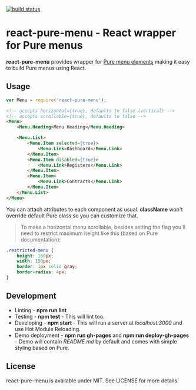 [![build status](https://secure.travis-ci.org/bebraw/react-pure-menu.png)](http://travis-ci.org/bebraw/react-pure-menu)
# react-pure-menu - React wrapper for Pure menus

**react-pure-menu** provides wrapper for [Pure menu elements](http://purecss.io/menus/) making it easy to build Pure menus using React.

## Usage

```js
var Menu = require('react-pure-menu');
```

```html
<!-- accepts horizontal={true}, defaults to false (vertical) -->
<!-- accepts scrollable={true}, defaults to false -->
<Menu>
    <Menu.Heading>Menu Heading</Menu.Heading>

    <Menu.List>
        <Menu.Item selected={true}>
            <Menu.Link>Dashboard</Menu.Link>
        </Menu.Item>
        <Menu.Item disabled={true}>
            <Menu.Link>Registers</Menu.Link>
        </Menu.Item>
        <Menu.Item>
            <Menu.Link>Contracts</Menu.Link>
        </Menu.Item>
    </Menu.List>
</Menu>
```

You can attach attributes to each component as usual. **className** won't override default Pure class so you can customize that.

> To make a horizontal menu scrollable, besides setting the flag you'll need to restrict maximum height like this (based on Pure documentation):

```css
.restricted-menu {
    height: 160px;
    width: 150px;
    border: 1px solid gray;
    border-radius: 4px;
}
```

## Development

* Linting - **npm run lint**
* Testing - **npm test** - This will lint too.
* Developing - **npm start** - This will run a server at *localhost:3000* and use Hot Module Reloading.
* Demo deployment - **npm run gh-pages** and **npm run deploy-gh-pages** - Demo will contain *README.md* by default and comes with simple styling based on Pure.

## License

react-pure-menu is available under MIT. See LICENSE for more details.

